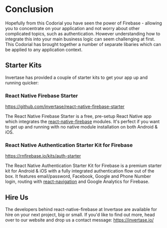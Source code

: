 # Conclusion

Hopefully from this Codorial you have seen the power of Firebase - allowing you to concentrate on your application and not worry about other complicated
topics, such as authentication. However understanding how to integrate this into your main business logic can seem challenging at first. This Codorial
has brought together a number of separate libaries which can be applied to any application context.

## Starter Kits

Invertase has provided a couple of starter kits to get your app up and running quicker:

### React Native Firebase Starter

https://github.com/invertase/react-native-firebase-starter

The React Native Firebase Starter is a free, pre-setup React Native app which integrates the [react-native-firebase](https://github.com/invertase/react-native-firebase)
modules. It's perfect if you want to get up and running with no native module installation on both Android & iOS.

### React Native Authentication Starter Kit for Firebase

https://rnfirebase.io/kits/auth-starter

The React Native Authentication Starter Kit for Firebase is a premium starter kit for Android & iOS with a fully integrated authentication flow out of the box.
It features email/password, Facebook, Google and Phone Number login, routing with [react-navigation](https://reactnavigation.org/) and Google Analytics for Firebase.

## Hire Us

The developers behind react-native-firebase at Invertase are available for hire on your next project, big or small. If you'd like to find out more,
head over to our website and drop us a contact message: https://invertase.io/
